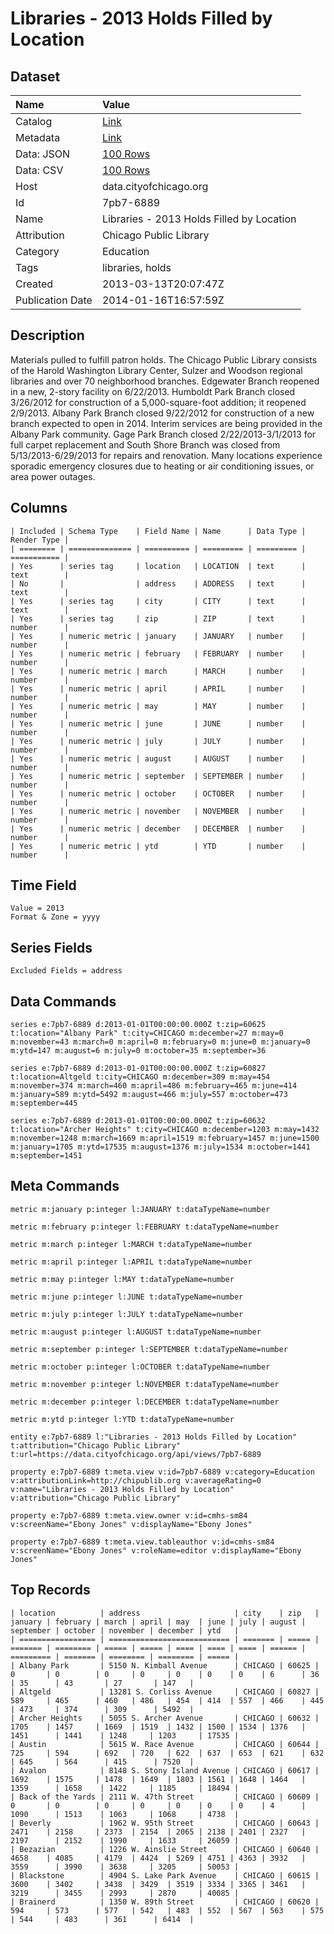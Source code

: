 # Libraries - 2013 Holds Filled by Location

## Dataset

| Name | Value |
| :--- | :---- |
| Catalog | [Link](https://catalog.data.gov/dataset/libraries-2013-holds-filled-by-location-be9c2) |
| Metadata | [Link](https://data.cityofchicago.org/api/views/7pb7-6889) |
| Data: JSON | [100 Rows](https://data.cityofchicago.org/api/views/7pb7-6889/rows.json?max_rows=100) |
| Data: CSV | [100 Rows](https://data.cityofchicago.org/api/views/7pb7-6889/rows.csv?max_rows=100) |
| Host | data.cityofchicago.org |
| Id | 7pb7-6889 |
| Name | Libraries - 2013 Holds Filled by Location |
| Attribution | Chicago Public Library |
| Category | Education |
| Tags | libraries, holds |
| Created | 2013-03-13T20:07:47Z |
| Publication Date | 2014-01-16T16:57:59Z |

## Description

Materials pulled to fulfill patron holds. The Chicago Public Library consists of the Harold Washington Library Center, Sulzer and Woodson regional libraries and over 70 neighborhood branches. Edgewater Branch reopened in a new, 2-story facility on 6/22/2013. Humboldt Park Branch closed 3/26/2012 for construction of a 5,000-square-foot addition; it reopened 2/9/2013. Albany Park Branch closed 9/22/2012 for construction of a new branch expected to open in 2014. Interim services are being provided in the Albany Park community. Gage Park Branch closed 2/22/2013-3/1/2013 for full carpet replacement and South Shore Branch was closed from 5/13/2013-6/29/2013 for repairs and renovation. Many locations experience sporadic emergency closures due to heating or air conditioning issues, or area power outages.

## Columns

```ls
| Included | Schema Type    | Field Name | Name      | Data Type | Render Type |
| ======== | ============== | ========== | ========= | ========= | =========== |
| Yes      | series tag     | location   | LOCATION  | text      | text        |
| No       |                | address    | ADDRESS   | text      | text        |
| Yes      | series tag     | city       | CITY      | text      | text        |
| Yes      | series tag     | zip        | ZIP       | text      | number      |
| Yes      | numeric metric | january    | JANUARY   | number    | number      |
| Yes      | numeric metric | february   | FEBRUARY  | number    | number      |
| Yes      | numeric metric | march      | MARCH     | number    | number      |
| Yes      | numeric metric | april      | APRIL     | number    | number      |
| Yes      | numeric metric | may        | MAY       | number    | number      |
| Yes      | numeric metric | june       | JUNE      | number    | number      |
| Yes      | numeric metric | july       | JULY      | number    | number      |
| Yes      | numeric metric | august     | AUGUST    | number    | number      |
| Yes      | numeric metric | september  | SEPTEMBER | number    | number      |
| Yes      | numeric metric | october    | OCTOBER   | number    | number      |
| Yes      | numeric metric | november   | NOVEMBER  | number    | number      |
| Yes      | numeric metric | december   | DECEMBER  | number    | number      |
| Yes      | numeric metric | ytd        | YTD       | number    | number      |
```

## Time Field

```ls
Value = 2013
Format & Zone = yyyy
```

## Series Fields

```ls
Excluded Fields = address
```

## Data Commands

```ls
series e:7pb7-6889 d:2013-01-01T00:00:00.000Z t:zip=60625 t:location="Albany Park" t:city=CHICAGO m:december=27 m:may=0 m:november=43 m:march=0 m:april=0 m:february=0 m:june=0 m:january=0 m:ytd=147 m:august=6 m:july=0 m:october=35 m:september=36

series e:7pb7-6889 d:2013-01-01T00:00:00.000Z t:zip=60827 t:location=Altgeld t:city=CHICAGO m:december=309 m:may=454 m:november=374 m:march=460 m:april=486 m:february=465 m:june=414 m:january=589 m:ytd=5492 m:august=466 m:july=557 m:october=473 m:september=445

series e:7pb7-6889 d:2013-01-01T00:00:00.000Z t:zip=60632 t:location="Archer Heights" t:city=CHICAGO m:december=1203 m:may=1432 m:november=1248 m:march=1669 m:april=1519 m:february=1457 m:june=1500 m:january=1705 m:ytd=17535 m:august=1376 m:july=1534 m:october=1441 m:september=1451
```

## Meta Commands

```ls
metric m:january p:integer l:JANUARY t:dataTypeName=number

metric m:february p:integer l:FEBRUARY t:dataTypeName=number

metric m:march p:integer l:MARCH t:dataTypeName=number

metric m:april p:integer l:APRIL t:dataTypeName=number

metric m:may p:integer l:MAY t:dataTypeName=number

metric m:june p:integer l:JUNE t:dataTypeName=number

metric m:july p:integer l:JULY t:dataTypeName=number

metric m:august p:integer l:AUGUST t:dataTypeName=number

metric m:september p:integer l:SEPTEMBER t:dataTypeName=number

metric m:october p:integer l:OCTOBER t:dataTypeName=number

metric m:november p:integer l:NOVEMBER t:dataTypeName=number

metric m:december p:integer l:DECEMBER t:dataTypeName=number

metric m:ytd p:integer l:YTD t:dataTypeName=number

entity e:7pb7-6889 l:"Libraries - 2013 Holds Filled by Location" t:attribution="Chicago Public Library" t:url=https://data.cityofchicago.org/api/views/7pb7-6889

property e:7pb7-6889 t:meta.view v:id=7pb7-6889 v:category=Education v:attributionLink=http://chipublib.org v:averageRating=0 v:name="Libraries - 2013 Holds Filled by Location" v:attribution="Chicago Public Library"

property e:7pb7-6889 t:meta.view.owner v:id=cmhs-sm84 v:screenName="Ebony Jones" v:displayName="Ebony Jones"

property e:7pb7-6889 t:meta.view.tableauthor v:id=cmhs-sm84 v:screenName="Ebony Jones" v:roleName=editor v:displayName="Ebony Jones"
```

## Top Records

```ls
| location          | address                     | city    | zip   | january | february | march | april | may  | june | july | august | september | october | november | december | ytd   | 
| ================= | =========================== | ======= | ===== | ======= | ======== | ===== | ===== | ==== | ==== | ==== | ====== | ========= | ======= | ======== | ======== | ===== | 
| Albany Park       | 5150 N. Kimball Avenue      | CHICAGO | 60625 | 0       | 0        | 0     | 0     | 0    | 0    | 0    | 6      | 36        | 35      | 43       | 27       | 147   | 
| Altgeld           | 13281 S. Corliss Avenue     | CHICAGO | 60827 | 589     | 465      | 460   | 486   | 454  | 414  | 557  | 466    | 445       | 473     | 374      | 309      | 5492  | 
| Archer Heights    | 5055 S. Archer Avenue       | CHICAGO | 60632 | 1705    | 1457     | 1669  | 1519  | 1432 | 1500 | 1534 | 1376   | 1451      | 1441    | 1248     | 1203     | 17535 | 
| Austin            | 5615 W. Race Avenue         | CHICAGO | 60644 | 725     | 594      | 692   | 720   | 622  | 637  | 653  | 621    | 632       | 645     | 564      | 415      | 7520  | 
| Avalon            | 8148 S. Stony Island Avenue | CHICAGO | 60617 | 1692    | 1575     | 1478  | 1649  | 1803 | 1561 | 1648 | 1464   | 1359      | 1658    | 1422     | 1185     | 18494 | 
| Back of the Yards | 2111 W. 47th Street         | CHICAGO | 60609 | 0       | 0        | 0     | 0     | 0    | 0    | 0    | 4      | 1090      | 1513    | 1063     | 1068     | 4738  | 
| Beverly           | 1962 W. 95th Street         | CHICAGO | 60643 | 2471    | 2158     | 2373  | 2154  | 2065 | 2138 | 2401 | 2327   | 2197      | 2152    | 1990     | 1633     | 26059 | 
| Bezazian          | 1226 W. Ainslie Street      | CHICAGO | 60640 | 4658    | 4085     | 4179  | 4424  | 5269 | 4751 | 4363 | 3932   | 3559      | 3990    | 3638     | 3205     | 50053 | 
| Blackstone        | 4904 S. Lake Park Avenue    | CHICAGO | 60615 | 3600    | 3402     | 3438  | 3429  | 3519 | 3334 | 3365 | 3461   | 3219      | 3455    | 2993     | 2870     | 40085 | 
| Brainerd          | 1350 W. 89th Street         | CHICAGO | 60620 | 594     | 573      | 577   | 542   | 483  | 552  | 567  | 563    | 575       | 544     | 483      | 361      | 6414  | 
```